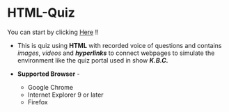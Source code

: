 # HTML-Quiz

You can start by clicking [Here](https://asnr1010.github.io/HTML-Quiz/) !!

* This is quiz using **HTML** with recorded voice of questions and contains _images_, _videos_ and ***hyperlinks*** to connect webpages to simulate the environment like the quiz portal used in show ***K.B.C.***

* **Supported Browser** -
    * Google Chrome 
    * Internet Explorer 9 or later
    * Firefox  


